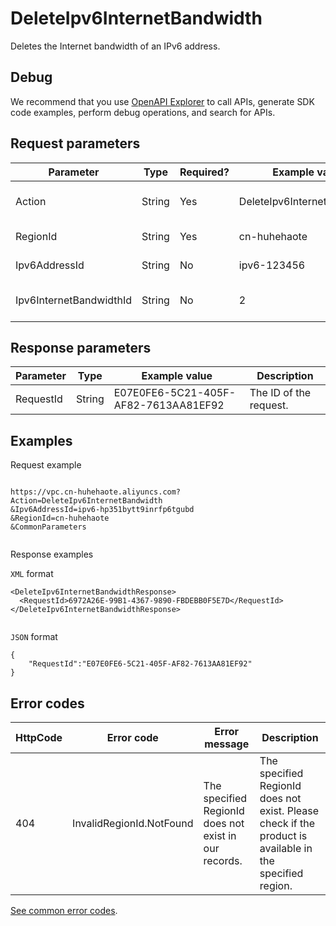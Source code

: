 # DeleteIpv6InternetBandwidth

Deletes the Internet bandwidth of an IPv6 address.

## Debug

We recommend that you use [OpenAPI Explorer](https://api.aliyun.com/#product=Vpc&api=CreateIpv6Gateway) to call APIs, generate SDK code examples, perform debug operations, and search for APIs.

## Request parameters

|Parameter|Type|Required?|Example value|Description|
|---------|----|---------|-------------|-----------|
|Action|String|Yes|DeleteIpv6InternetBandwidth|The name of this action. Value: **DeleteIpv6InternetBandwidth** |
|RegionId|String|Yes|cn-huhehaote|The ID of the region to which the IPv6 Gateway belongs. |
|Ipv6AddressId|String|No|ipv6-123456|Optional. The ID of the IPv6 address. |
|Ipv6InternetBandwidthId|String|No|2|Optional. The ID of the Internet bandwidth of the IPv6 address. |

## Response parameters

|Parameter|Type|Example value|Description|
|---------|----|-------------|-----------|
|RequestId|String|E07E0FE6-5C21-405F-AF82-7613AA81EF92|The ID of the request. |

## Examples

Request example

```

https://vpc.cn-huhehaote.aliyuncs.com?Action=DeleteIpv6InternetBandwidth
&Ipv6AddressId=ipv6-hp351bytt9inrfp6tgubd
&RegionId=cn-huhehaote
&CommonParameters
			
```

Response examples

`XML` format

```
<DeleteIpv6InternetBandwidthResponse>
  <RequestId>6972A26E-99B1-4367-9890-FBDEBB0F5E7D</RequestId>
</DeleteIpv6InternetBandwidthResponse>
			
```

`JSON` format

```
{
	"RequestId":"E07E0FE6-5C21-405F-AF82-7613AA81EF92"
}
```

## Error codes

|HttpCode|Error code|Error message|Description|
|--------|----------|-------------|-----------|
|404|InvalidRegionId.NotFound|The specified RegionId does not exist in our records.|The specified RegionId does not exist. Please check if the product is available in the specified region.|

[See common error codes](https://error-center.aliyun.com/status/product/Vpc).

